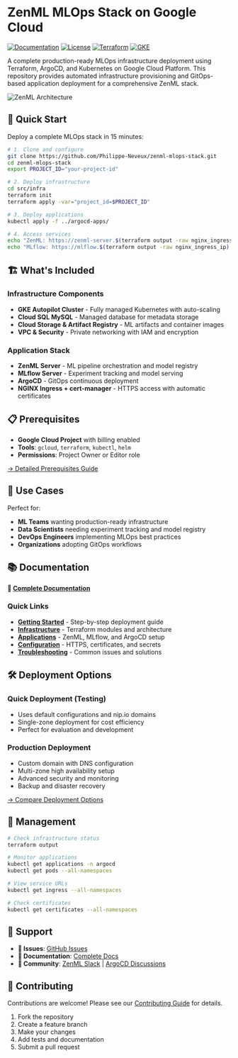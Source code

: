 # ZenML MLOps Stack on Google Cloud

[![Documentation](https://img.shields.io/badge/docs-mkdocs-blue.svg)](https://Philippe-Neveux.github.io/zenml-mlops-stack)
[![License](https://img.shields.io/badge/license-MIT-blue.svg)](LICENSE)
[![Terraform](https://img.shields.io/badge/terraform-1.0+-purple.svg)](https://www.terraform.io/)
[![GKE](https://img.shields.io/badge/GKE-Autopilot-blue.svg)](https://cloud.google.com/kubernetes-engine/docs/concepts/autopilot-overview)

A complete production-ready MLOps infrastructure deployment using Terraform, ArgoCD, and Kubernetes on Google Cloud Platform. This repository provides automated infrastructure provisioning and GitOps-based application deployment for a comprehensive ZenML stack.

![ZenML Architecture](docs/assets/architecture-overview.png)

## 🚀 Quick Start

Deploy a complete MLOps stack in 15 minutes:

```bash
# 1. Clone and configure
git clone https://github.com/Philippe-Neveux/zenml-mlops-stack.git
cd zenml-mlops-stack
export PROJECT_ID="your-project-id"

# 2. Deploy infrastructure
cd src/infra
terraform init
terraform apply -var="project_id=$PROJECT_ID"

# 3. Deploy applications  
kubectl apply -f ../argocd-apps/

# 4. Access services
echo "ZenML: https://zenml-server.$(terraform output -raw nginx_ingress_ip).nip.io"
echo "MLflow: https://mlflow.$(terraform output -raw nginx_ingress_ip).nip.io"
```

## 🏗️ What's Included

### Infrastructure Components
- **GKE Autopilot Cluster** - Fully managed Kubernetes with auto-scaling
- **Cloud SQL MySQL** - Managed database for metadata storage  
- **Cloud Storage & Artifact Registry** - ML artifacts and container images
- **VPC & Security** - Private networking with IAM and encryption

### Application Stack
- **ZenML Server** - ML pipeline orchestration and model registry
- **MLflow Server** - Experiment tracking and model serving
- **ArgoCD** - GitOps continuous deployment
- **NGINX Ingress + cert-manager** - HTTPS access with automatic certificates

## 📋 Prerequisites

- **Google Cloud Project** with billing enabled
- **Tools**: `gcloud`, `terraform`, `kubectl`, `helm`
- **Permissions**: Project Owner or Editor role

[→ Detailed Prerequisites Guide](https://your-docs-url.github.io/getting-started/prerequisites/)

## 🎯 Use Cases

Perfect for:
- **ML Teams** wanting production-ready infrastructure  
- **Data Scientists** needing experiment tracking and model registry
- **DevOps Engineers** implementing MLOps best practices
- **Organizations** adopting GitOps workflows

## 📚 Documentation

**📖 [Complete Documentation](https://Philippe-Neveux.github.io/zenml-mlops-stack/)**

### Quick Links
- [**Getting Started**](https://your-docs-url/getting-started/) - Step-by-step deployment guide
- [**Infrastructure**](https://your-docs-url/infrastructure/) - Terraform modules and architecture
- [**Applications**](https://your-docs-url/applications/) - ZenML, MLflow, and ArgoCD setup  
- [**Configuration**](https://your-docs-url/configuration/) - HTTPS, certificates, and secrets
- [**Troubleshooting**](https://your-docs-url/troubleshooting/) - Common issues and solutions

## 🛠️ Deployment Options

### Quick Deployment (Testing)
- Uses default configurations and nip.io domains
- Single-zone deployment for cost efficiency
- Perfect for evaluation and development

### Production Deployment  
- Custom domain with DNS configuration
- Multi-zone high availability setup
- Advanced security and monitoring
- Backup and disaster recovery

[→ Compare Deployment Options](https://your-docs-url.github.io/getting-started/)

## 🔧 Management

```bash
# Check infrastructure status
terraform output

# Monitor applications
kubectl get applications -n argocd
kubectl get pods --all-namespaces

# View service URLs
kubectl get ingress --all-namespaces

# Check certificates
kubectl get certificates --all-namespaces
```

## 🚨 Support

- **🐛 Issues**: [GitHub Issues](https://github.com/Philippe-Neveux/zenml-mlops-stack/issues)
- **📖 Documentation**: [Complete Docs](https://Philippe-Neveux.github.io/zenml-mlops-stack/)
- **💬 Community**: [ZenML Slack](https://zenml.io/slack-invite/) | [ArgoCD Discussions](https://github.com/argoproj/argo-cd/discussions)

## 🤝 Contributing

Contributions are welcome! Please see our [Contributing Guide](CONTRIBUTING.md) for details.

1. Fork the repository
2. Create a feature branch
3. Make your changes  
4. Add tests and documentation
5. Submit a pull request
